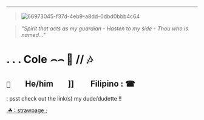 ----

> ![66973045-f37d-4eb9-a8dd-0dbd0bbb4c64](https://github.com/user-attachments/assets/efc37162-c1dc-49f2-9efc-ee2c54f9ef03)   ㅤㅤ 

>_"Spirit that acts as my guardian - Hasten to my side - Thou who is named..."_

# . . . Cole _⌢⌢_ 🔖 // 🎶

##  `🎐`ㅤㅤHe/himㅤㅤ]] ㅤㅤFilipino :  ☎ 

: psst check out the link(s) my dude/dudette ‼

[.☘︎ ݁˖ strawpage ;](https://cole-was-here-.straw.page)
